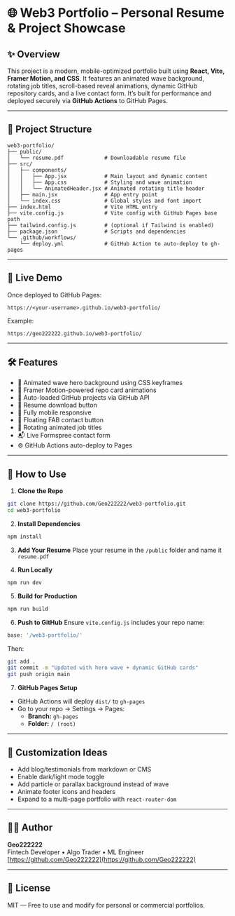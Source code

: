 # 🌐 Web3 Portfolio – Personal Resume & Project Showcase

## ✨ Overview

This project is a modern, mobile-optimized portfolio built using **React, Vite, Framer Motion, and CSS**. It features an animated wave background, rotating job titles, scroll-based reveal animations, dynamic GitHub repository cards, and a live contact form. It’s built for performance and deployed securely via **GitHub Actions** to GitHub Pages.

---

## 📁 Project Structure

```
web3-portfolio/
├── public/
│   └── resume.pdf             # Downloadable resume file
├── src/
│   ├── components/
│   │   ├── App.jsx            # Main layout and dynamic content
│   │   ├── App.css            # Styling and wave animation
│   │   └── AnimatedHeader.jsx # Animated rotating title header
│   ├── main.jsx               # App entry point
│   └── index.css              # Global styles and font import
├── index.html                 # Vite HTML entry
├── vite.config.js             # Vite config with GitHub Pages base path
├── tailwind.config.js         # (optional if Tailwind is enabled)
├── package.json               # Scripts and dependencies
└── .github/workflows/
    └── deploy.yml             # GitHub Action to auto-deploy to gh-pages
```

---

## 🚀 Live Demo

Once deployed to GitHub Pages:
```
https://<your-username>.github.io/web3-portfolio/
```
Example:
```
https://geo222222.github.io/web3-portfolio/
```

---

## 🛠 Features

- 🌊 Animated wave hero background using CSS keyframes
- 🎥 Framer Motion-powered repo card animations
- 🔄 Auto-loaded GitHub projects via GitHub API
- 💼 Resume download button
- 📱 Fully mobile responsive
- 🎯 Floating FAB contact button
- 🧠 Rotating animated job titles
- 📬 Live Formspree contact form
- ⚙️ GitHub Actions auto-deploy to Pages

---

## 🔧 How to Use

1. **Clone the Repo**
```bash
git clone https://github.com/Geo222222/web3-portfolio.git
cd web3-portfolio
```

2. **Install Dependencies**
```bash
npm install
```

3. **Add Your Resume**
Place your resume in the `/public` folder and name it `resume.pdf`

4. **Run Locally**
```bash
npm run dev
```

5. **Build for Production**
```bash
npm run build
```

6. **Push to GitHub**
Ensure `vite.config.js` includes your repo name:
```js
base: '/web3-portfolio/'
```
Then:
```bash
git add .
git commit -m "Updated with hero wave + dynamic GitHub cards"
git push origin main
```

7. **GitHub Pages Setup**
- GitHub Actions will deploy `dist/` to `gh-pages`
- Go to your repo → Settings → Pages:
  - **Branch:** `gh-pages`
  - **Folder:** `/ (root)`

---

## 📌 Customization Ideas

- Add blog/testimonials from markdown or CMS
- Enable dark/light mode toggle
- Add particle or parallax background instead of wave
- Animate footer icons and headers
- Expand to a multi-page portfolio with `react-router-dom`

---

## 🧑‍💻 Author

**Geo222222**  
Fintech Developer • Algo Trader • ML Engineer  
[https://github.com/Geo222222](https://github.com/Geo222222)

---

## 📄 License

MIT — Free to use and modify for personal or commercial portfolios.
